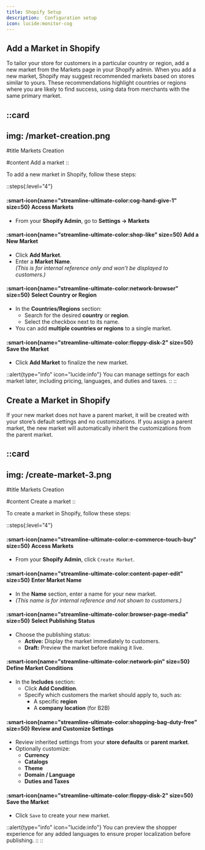 ```yaml
---
title: Shopify Setup
description:  Configuration setup
icon: lucide:monitor-cog
---
```



## Add a Market in Shopify

To tailor your store for customers in a particular country or region, add a new market from the Markets page in your Shopify admin. 
When you add a new market, Shopify may suggest recommended markets based on stores similar to yours. These recommendations highlight countries or regions where you are likely to find success, using data from merchants with the same primary market.


::card
---
img: /market-creation.png
---
#title
Markets Creation

#content
Add a market
::

To add a new market in Shopify, follow these steps:

::steps{:level="4"}

#### :smart-icon{name="streamline-ultimate-color:cog-hand-give-1" size=50} Access Markets  

- From your **Shopify Admin**, go to **Settings → Markets**


#### :smart-icon{name="streamline-ultimate-color:shop-like" size=50} Add a New Market  

- Click **Add Market**.
- Enter a **Market Name**.  
  *(This is for internal reference only and won’t be displayed to customers.)*

#### :smart-icon{name="streamline-ultimate-color:network-browser" size=50} Select Country or Region  

- In the **Countries/Regions** section:
  - Search for the desired **country** or **region**.
  - Select the checkbox next to its name.
- You can add **multiple countries or regions** to a single market.

#### :smart-icon{name="streamline-ultimate-color:floppy-disk-2" size=50} Save the Market  

- Click **Add Market** to finalize the new market.

::alert{type="info" icon="lucide:info"}
You can manage settings for each market later, including pricing, languages, and duties and taxes.
::
::

## Create a Market in Shopify

If your new market does not have a parent market, it will be created with your store’s default settings and no customizations. If you assign a parent market, the new market will automatically inherit the customizations from the parent market.

::card
---
img: /create-market-3.png
---
#title
Markets Creation

#content
Create a market
::

To create a market in Shopify, follow these steps:

::steps{:level="4"}

#### :smart-icon{name="streamline-ultimate-color:e-commerce-touch-buy" size=50} Access Markets  

- From your **Shopify Admin**, click `Create Market`.

#### :smart-icon{name="streamline-ultimate-color:content-paper-edit" size=50} Enter Market Name  

- In the **Name** section, enter a name for your new market.  
- *(This name is for internal reference and not shown to customers.)*


#### :smart-icon{name="streamline-ultimate-color:browser-page-media" size=50} Select Publishing Status  

- Choose the publishing status:
  - **Active:** Display the market immediately to customers.
  - **Draft:** Preview the market before making it live.


#### :smart-icon{name="streamline-ultimate-color:network-pin" size=50} Define Market Conditions  

- In the **Includes** section:
  - Click **Add Condition**.
  - Specify which customers the market should apply to, such as:
    - A specific **region**
    - A **company location** (for B2B)

#### :smart-icon{name="streamline-ultimate-color:shopping-bag-duty-free" size=50} Review and Customize Settings  

- Review inherited settings from your **store defaults** or **parent market**.
- Optionally customize:
  - **Currency**
  - **Catalogs**
  - **Theme**
  - **Domain / Language**
  - **Duties and Taxes**

#### :smart-icon{name="streamline-ultimate-color:floppy-disk-2" size=50} Save the Market  

- Click `Save` to create your new market.

::alert{type="info" icon="lucide:info"}
You can preview the shopper experience for any added languages to ensure proper localization before publishing.
::
::



